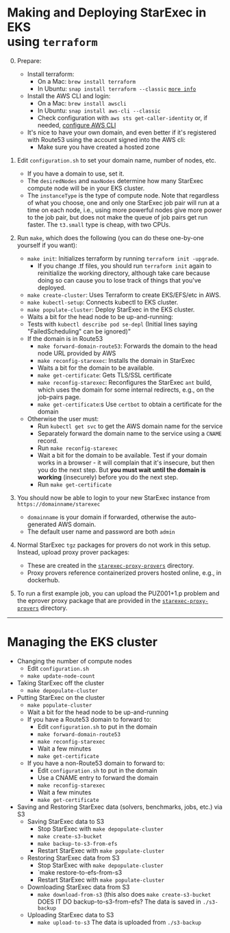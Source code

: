 # Making and Deploying StarExec in EKS<BR>using `terraform`

0. Prepare:
   - Install terraform:
     * On a Mac: `brew install terraform` 
     * In Ubuntu: `snap install terraform --classic` [`more info`](https://askubuntu.com/questions/983351/how-to-install-terraform-in-ubuntu)
   - Install the AWS CLI and login:
     * On a Mac: `brew install awscli` 
     * In Ubuntu: `snap install aws-cli --classic`
     * Check configuration with `aws sts get-caller-identity` or, if needed, 
       [configure AWS CLI](https://docs.aws.amazon.com/cli/latest/userguide/cli-chap-configure.html)
   - It's nice to have your own domain, and even better if it's registered with Route53 using 
     the account signed into the AWS cli: 
     * Make sure you have created a hosted zone

1. Edit `configuration.sh` to set your domain name, number of nodes, etc.
   - If you have a domain to use, set it.
   - The `desiredNodes` and `maxNodes` determine how many StarExec compute node will be in
     your EKS cluster.
   - The `instanceType` is the type of compute node. 
     Note that regardless of what you choose, one and only one StarExec job pair will run at
     a time on each node, i.e., using more powerful nodes give more power to the job pair,
     but does not make the queue of job pairs get run faster.
     The `t3.small` type is cheap, with two CPUs.

2. Run `make`, which does the following (you can do these one-by-one yourself if you want):
   - `make init`: Initializes terraform by running `terraform init -upgrade`.
      * If you change .tf files, you should run `terraform init` again to reinitialize the 
        working directory, although take care because doing so can cause you to lose track 
        of things that you've deployed.
   - `make create-cluster`: Uses Terraform to create EKS/EFS/etc in AWS.
   - `make kubectl-setup`: Connects kubectl to EKS cluster.
   - `make populate-cluster`: Deploy StarExec in the EKS cluster.
   - Waits a bit for the head node to be up-and-running:
   - Tests with `kubectl describe pod se-depl`
     (Initial lines saying "FailedScheduling" can be ignored)"
   - If the domain is in Route53
     * `make forward-domain-route53`: Forwards the domain to the head node URL provided by AWS
     * `make reconfig-starexec`: Installs the domain in StarExec
     * Waits a bit for the domain to be available.
     * `make get-certificate`: Gets TLS/SSL certificate
     * `make reconfig-starexec`: Reconfigures the StarExec `ant` build, which uses the 
       domain for some internal redirects, e.g., on the job-pairs page.
     * `make get-certificate`:s Use `certbot` to obtain a certificate for the domain 
   - Otherwise the user must: 
     * Run `kubectl get svc` to get the AWS domain name for the service
     * Separately forward the domain name to the service using a `CNAME` record.
     * Run `make reconfig-starexec` 
     * Wait a bit for the domain to be available.
       Test if your domain works in a browser - it will complain that it's insecure, but then
       you do the next step. But **you must wait until the domain is working** (insecurely) before 
       you do the next step.
     * Run `make get-certificate`

5. You should now be able to login to your new StarExec instance from `https://domainname/starexec`
   - `domainname` is your domain if forwarded, otherwise the auto-generated AWS domain.
   - The default user name and password are both `admin`

6. Normal StarExec `tgz` packages for provers do not work in this setup.
   Instead, upload proxy prover packages:
   - These are created in the [`starexec-proxy-provers`](../../starexec-proxy-provers) directory.
   - Proxy provers reference containerized provers hosted online, e.g., in dockerhub.

7. To run a first example job, you can upload the PUZ001+1.p problem and the eprover proxy package 
   that are provided in the [`starexec-proxy-provers`](../../starexec-proxy-provers) directory.

---

# Managing the EKS cluster

- Changing the number of compute nodes
  * Edit `configuration.sh`
  * `make update-node-count`
- Taking StarExec off the cluster
  * `make depopulate-cluster`
- Putting StarExec on the cluster
  * `make populate-cluster`
  * Wait a bit for the head node to be up-and-running
  * If you have a Route53 domain to forward to:
    + Edit `configuration.sh` to put in the domain
    + `make forward-domain-route53`
    + `make reconfig-starexec` 
    + Wait a few minutes
    + `make get-certificate`
  * If you have a non-Route53 domain to forward to:
    + Edit `configuration.sh` to put in the domain
    + Use a CNAME entry to forward the domain
    + `make reconfig-starexec` 
    + Wait a few minutes
    + `make get-certificate`
- Saving and Restoring StarExec data (solvers, benchmarks, jobs, etc.) via S3
  * Saving StarExec data to S3
    + Stop StarExec with `make depopulate-cluster`
    + `make create-s3-bucket`
    + `make backup-to-s3-from-efs`
    + Restart StarExec with `make populate-cluster`
  * Restoring StarExec data from S3
    + Stop StarExec with `make depopulate-cluster`
    + `make restore-to-efs-from-s3
    + Restart StarExec with `make populate-cluster`
  * Downloading StarExec data from S3
    + `make download-from-s3` (this also does `make create-s3-bucket` DOES IT DO backup-to-s3-from-efs?
      The data is saved in `./s3-backup`
  * Uploading StarExec data to S3
    + `make upload-to-s3`
      The data is uploaded from `./s3-backup`
